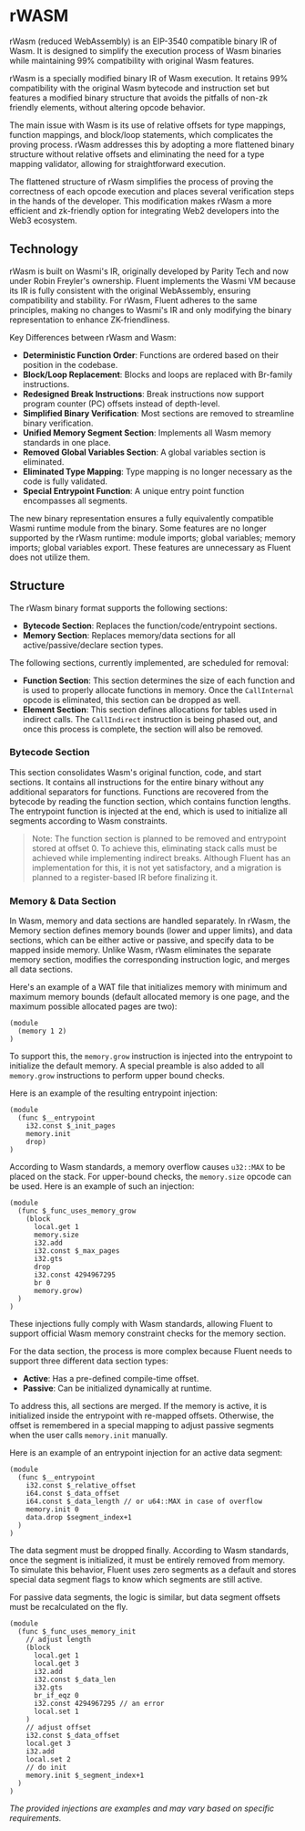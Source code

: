 # rWASM

rWasm (reduced WebAssembly) is an EIP-3540 compatible binary IR of Wasm. It is designed to simplify the execution
process of Wasm binaries while maintaining 99% compatibility with original Wasm features.

rWasm is a specially modified binary IR of Wasm execution. It retains 99% compatibility with the original Wasm bytecode
and instruction set but features a modified binary structure that avoids the pitfalls of non-zk friendly elements,
without altering opcode behavior.

The main issue with Wasm is its use of relative offsets for type mappings, function mappings, and block/loop statements,
which complicates the proving process. rWasm addresses this by adopting a more flattened binary structure without
relative offsets and eliminating the need for a type mapping validator, allowing for straightforward execution.

The flattened structure of rWasm simplifies the process of proving the correctness of each opcode execution and places
several verification steps in the hands of the developer. This modification makes rWasm a more efficient and zk-friendly
option for integrating Web2 developers into the Web3 ecosystem.

## Technology

rWasm is built on Wasmi's IR, originally developed by Parity Tech and now under Robin Freyler's ownership.
Fluent implements the Wasmi VM because its IR is fully consistent with the original WebAssembly,
ensuring compatibility and stability.
For rWasm, Fluent adheres to the same principles,
making no changes to Wasmi's IR and only modifying the binary representation to enhance ZK-friendliness.

Key Differences between rWasm and Wasm:

- **Deterministic Function Order**: Functions are ordered based on their position in the codebase.
- **Block/Loop Replacement**: Blocks and loops are replaced with Br-family instructions.
- **Redesigned Break Instructions**: Break instructions now support program counter (PC) offsets instead of depth-level.
- **Simplified Binary Verification**: Most sections are removed to streamline binary verification.
- **Unified Memory Segment Section**: Implements all Wasm memory standards in one place.
- **Removed Global Variables Section**: A global variables section is eliminated.
- **Eliminated Type Mapping**: Type mapping is no longer necessary as the code is fully validated.
- **Special Entrypoint Function**: A unique entry point function encompasses all segments.

The new binary representation ensures a fully equivalently compatible Wasmi runtime module from the binary.
Some features are no longer supported by the rWasm runtime: module imports; global variables; memory imports;
global variables export.
These features are unnecessary as Fluent does not utilize them.

## Structure

The rWasm binary format supports the following sections:

- **Bytecode Section**: Replaces the function/code/entrypoint sections.
- **Memory Section**: Replaces memory/data sections for all active/passive/declare section types.

The following sections, currently implemented, are scheduled for removal:

- **Function Section**: This section determines the size of each function and is used to properly allocate functions in
  memory. Once the `CallInternal` opcode is eliminated, this section can be dropped as well.
- **Element Section**: This section defines allocations for tables used in indirect calls. The `CallIndirect`
  instruction is being phased out, and once this process is complete, the section will also be removed.

### Bytecode Section

This section consolidates Wasm's original function, code, and start sections. It contains all instructions for the
entire binary without any additional separators for functions. Functions are recovered from the bytecode by reading the
function section, which contains function lengths. The entrypoint function is injected at the end, which is used to
initialize all segments according to Wasm constraints.

> Note: The function section is planned to be removed and entrypoint stored at offset 0. To achieve this, eliminating
> stack calls must be achieved while implementing indirect breaks. Although Fluent has an implementation for this, it is
> not yet satisfactory, and a migration is planned to a register-based IR before finalizing it.

### Memory & Data Section

In Wasm, memory and data sections are handled separately. In rWasm, the Memory section defines memory bounds (lower and
upper limits), and data sections, which can be either active or passive, and specify data to be mapped inside memory.
Unlike Wasm, rWasm eliminates the separate memory section, modifies the corresponding instruction logic, and merges all
data sections.

Here's an example of a WAT file that initializes memory with minimum and maximum memory bounds (default allocated memory
is one page, and the maximum possible allocated pages are two):

```wat
(module
  (memory 1 2)
)
```

To support this, the `memory.grow` instruction is injected into the entrypoint to initialize the default memory.
A special preamble is also added to all `memory.grow` instructions to perform upper bound checks.

Here is an example of the resulting entrypoint injection:

```wat
(module
  (func $__entrypoint
    i32.const $_init_pages
    memory.init
    drop)
)
```

According to Wasm standards, a memory overflow causes `u32::MAX` to be placed on the stack.
For upper-bound checks, the `memory.size` opcode can be used. Here is an example of such an injection:

```wat
(module
  (func $_func_uses_memory_grow
    (block
      local.get 1
      memory.size
      i32.add
      i32.const $_max_pages
      i32.gts
      drop
      i32.const 4294967295
      br 0
      memory.grow)
  )
)
```

These injections fully comply with Wasm standards, allowing Fluent to support official Wasm memory constraint checks for
the memory section.

For the data section, the process is more complex because Fluent needs to support three different data section types:

- **Active**: Has a pre-defined compile-time offset.
- **Passive**: Can be initialized dynamically at runtime.

To address this, all sections are merged. If the memory is active, it is initialized inside the entrypoint with
re-mapped offsets. Otherwise, the offset is remembered in a special mapping to adjust passive segments when the user
calls `memory.init` manually.

Here is an example of an entrypoint injection for an active data segment:

```wat
(module
  (func $__entrypoint
    i32.const $_relative_offset
    i64.const $_data_offset
    i64.const $_data_length // or u64::MAX in case of overflow
    memory.init 0
    data.drop $segment_index+1
  )
)
```

The data segment must be dropped finally. According to Wasm standards, once the segment is initialized, it must be
entirely removed from memory. To simulate this behavior, Fluent uses zero segments as a default and stores special data
segment flags to know which segments are still active.

For passive data segments, the logic is similar, but data segment offsets must be recalculated on the fly.

```wat
(module
  (func $_func_uses_memory_init
    // adjust length
    (block
      local.get 1
      local.get 3
      i32.add
      i32.const $_data_len
      i32.gts
      br_if_eqz 0
      i32.const 4294967295 // an error
      local.set 1
    )
    // adjust offset
    i32.const $_data_offset
    local.get 3
    i32.add
    local.set 2
    // do init
    memory.init $_segment_index+1
  )
)
```

*The provided injections are examples and may vary based on specific requirements.*